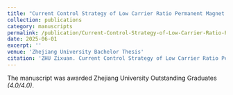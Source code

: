 ```yaml
---
title: "Current Control Strategy of Low Carrier Ratio Permanent Magnet Synchronous Motors"
collection: publications
category: manuscripts
permalink: /publication/Current-Control-Strategy-of-Low-Carrier-Ratio-Permanent-Magnet-Synchronous-Motors
date: 2025-06-01
excerpt: ''
venue: 'Zhejiang University Bachelor Thesis'
citation: 'ZHU Zixuan. Current Control Strategy of Low Carrier Ratio Permanent Magnet Synchronous Motors[D]. Zhejiang University, 2025.'
---
```


The manuscript was awarded Zhejiang University Outstanding Graduates *(4.0/4.0)*.

